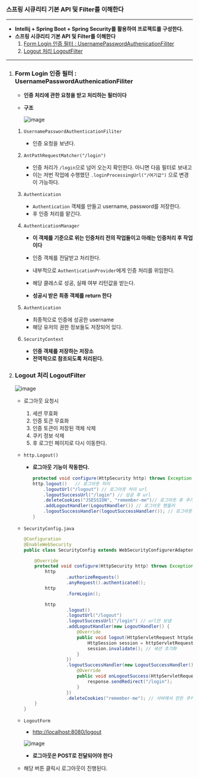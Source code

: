 ### **스프링 시큐리티 기본 API 및  Filter를 이해한다**

---

* **Intellij + Spring Boot + Spring Security를 활용하여 프로젝트를 구성한다.**
* **스프링 시큐리티 기본 API 및  Filter를 이해한다**
	1. [Form Login 인증 필터 : UsernamePasswordAuthenicationFiliter](#Form-Login-인증-필터-:-UsernamePasswordAuthenicationFiliter)
	2. [Logout 처리 LogoutFilter](#Logout-처리-LogoutFilter)

---

1. ### Form Login 인증 필터 : UsernamePasswordAuthenicationFiliter

	* **인증 처리에 관한 요청을 받고 처리하는 필터이다**

	* **구조**

		![image](https://user-images.githubusercontent.com/52272332/96558849-388e3d00-12f7-11eb-945c-15453b688f5b.png)

	1. `UsernamePasswordAuthenticationFiliter` 

		* 인증 요청을 보낸다.

	2. `AntPathRequestMatcher("/login")` 

		* 인증 처리가 `/login`으로 넘어 오는지 확인한다. 아니면 다음 필터로 보내고
		* 이는 저번 작업에 수행했던 `.loginProcessingUrl("/여기값")` 으로 변경이 가능하다.

	3. `Authentication`

		* `Authentication` 객체를 만들고 username, password를 저장한다.
		* 후 인증 처리를 맡긴다.

	4. `AuthenticationManager`

		* **이 객체를 기준으로 위는 인증처리 전의 작업들이고 아래는 인증처리 후 작업이다**

		* 인증 객체를 전달받고 처리한다.
		* 내부적으로 `AuthenticationProvider`에게 인증 처리를 위임한다.
		* 해당 클래스로 성공, 실패 여부 리턴값을 받는다.
		* **성공시 받은 최종 객체를 return 한다**

	5. `Authentication`

		* 최종적으로 인증에 성공한 username
		* 해당 유저의 권한 정보들도 저장되어 있다.

	6. `SecurityContext`

		* **인증 객체를 저장하는 저장소**
		* **전역적으로 참조되도록 처리된다.**

2. ### Logout 처리 LogoutFilter

	![image](https://user-images.githubusercontent.com/52272332/96563690-34651e00-12fd-11eb-8321-f3043d6d705a.png)

	* 로그아웃 요청시 

		1. 세션 무효화
		2. 인증 토큰 무효화
		3. 인증 토큰이 저장된 객체 삭제
		4. 쿠키 정보 삭제
		5. 후 로그인 페이지로 다시 이동한다.

	* `http.Logout()`

		* **로그아웃 기능이 작동한다.**

			```java
			protected void configure(HttpSecurity http) throws Exception {
			http.logout()	// 로그아웃 처리
			    .logoutUrl("/logout") // 로그아웃 처리 url
			    .logoutSuccessUrl("/login") // 성공 후 url
			    .deleteCookies("JSESSION", "remember-me")// 로그아웃 후 쿠기 삭제 
			    .addLogoutHandler(LogoutHandler()) // 로그아웃 핸들러 
			    .logoutSuccessHandler(logoutSuccessHandler()); // 로그아웃 성공 후 핸들러
			}
			```

	* `SecurityConfig.java`

		```java
		@Configuration
		@EnableWebSecurity
		public class SecurityConfig extends WebSecurityConfigurerAdapter {
		
		    @Override
		    protected void configure(HttpSecurity http) throws Exception {
		        http
		                .authorizeRequests()
		                .anyRequest().authenticated();
		        http
		                .formLogin();
		
		        http
		                .logout()
		                .logoutUrl("/logout")
		                .logoutSuccessUrl("/login") // url만 보냄
		                .addLogoutHandler(new LogoutHandler() {
		                    @Override
		                    public void logout(HttpServletRequest httpServletRequest, HttpServletResponse httpServletResponse, Authentication authentication) {
		                        HttpSession session = httpServletRequest.getSession(); // 세션을 받고
		                        session.invalidate(); // 세션 초기화
		                    }
		                })
		                .logoutSuccessHandler(new LogoutSuccessHandler() {
		                    @Override
		                    public void onLogoutSuccess(HttpServletRequest request, HttpServletResponse response, Authentication authentication) throws IOException, ServletException {
		                        response.sendRedirect("/login");
		                    }
		                })
		                .deleteCookies("remember-me"); // 서버에서 만든 쿠키를 삭제하고 싶으면 해당 이름을 넣으면 된다.
		    }
		}
		
		```
		
	* `LogoutForm`

		* [http://localhost:8080/logout](#http://localhost:8080/logout)

		![image](https://user-images.githubusercontent.com/52272332/96566377-75aafd00-1300-11eb-87ab-324472980142.png)

		* **로그아웃은 POST로 전달되어야 한다**
	* 해당 버튼 클릭시 로그아웃이 진행된다.

